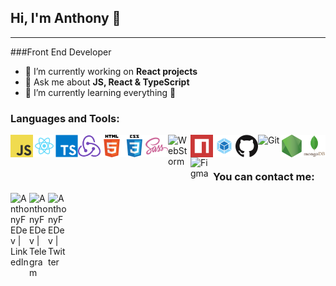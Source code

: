 ## Hi, I'm Anthony 👋

---

###Front End Developer

- 🔭 I’m currently working on **React projects**
- 💬 Ask me about **JS, React & TypeScript**
- 🌱 I’m currently learning everything 🤣


### Languages and Tools:

<img align="left" alt="JavaScript" width="36px" src="https://raw.githubusercontent.com/github/explore/80688e429a7d4ef2fca1e82350fe8e3517d3494d/topics/javascript/javascript.png" />
<img align="left" alt="React" width="36px" src="https://raw.githubusercontent.com/github/explore/80688e429a7d4ef2fca1e82350fe8e3517d3494d/topics/react/react.png" />
<img align="left" alt="TypeScript" width="36px" src="https://raw.githubusercontent.com/devicons/devicon/master/icons/typescript/typescript-original.svg" />
<img align="left" alt="Redux" width="36px" src="https://raw.githubusercontent.com/devicons/devicon/master/icons/redux/redux-original.svg" />
<img align="left" alt="HTML5" width="36px" src="https://raw.githubusercontent.com/github/explore/80688e429a7d4ef2fca1e82350fe8e3517d3494d/topics/html/html.png" />
<img align="left" alt="CSS3" width="36px" src="https://raw.githubusercontent.com/github/explore/80688e429a7d4ef2fca1e82350fe8e3517d3494d/topics/css/css.png" />
<img align="left" alt="Sass" width="36px" src="https://raw.githubusercontent.com/github/explore/80688e429a7d4ef2fca1e82350fe8e3517d3494d/topics/sass/sass.png" />
<img align="left" alt="WebStorm" width="36px" src="https://upload.wikimedia.org/wikipedia/commons/thumb/c/c0/WebStorm_Icon.svg/512px-WebStorm_Icon.svg.png" />
<img align="left" alt="NPM" width="36px" src="https://raw.githubusercontent.com/github/explore/80688e429a7d4ef2fca1e82350fe8e3517d3494d/topics/npm/npm.png" />
<img align="left" alt="Webpack" width="36px" src="https://raw.githubusercontent.com/github/explore/80688e429a7d4ef2fca1e82350fe8e3517d3494d/topics/webpack/webpack.png" />
<img align="left" alt="GitHub" width="36px" src="https://raw.githubusercontent.com/github/explore/78df643247d429f6cc873026c0622819ad797942/topics/github/github.png" />
<img align="left" alt="Git" width="36px" src="https://www.vectorlogo.zone/logos/git-scm/git-scm-icon.svg" />
<img align="left" alt="Node.js" width="36px" src="https://raw.githubusercontent.com/github/explore/80688e429a7d4ef2fca1e82350fe8e3517d3494d/topics/nodejs/nodejs.png" />
<img align="left" alt="MongoDB" width="36px" src="https://raw.githubusercontent.com/devicons/devicon/master/icons/mongodb/mongodb-original-wordmark.svg" />
<img align="left" alt="Figma" width="36px" src="https://www.vectorlogo.zone/logos/figma/figma-icon.svg" />

<br />
<br />


### You can contact me:

[<img align="left" alt="AnthonyFEDev | LinkedIn" width="30px" src="https://upload.wikimedia.org/wikipedia/commons/thumb/e/e9/Linkedin_icon.svg/1200px-Linkedin_icon.svg.png" />][linkedin]
[<img align="left" alt="AnthonyFEDev | Telegram" width="30px" src="https://web.telegram.org/img/logo_share.png" />][telegram]
[<img align="left" alt="AnthonyFEDev | Twitter" width="30px" src="https://cdn.cms-twdigitalassets.com/content/dam/help-twitter/twitter_logo_blue.png.twimg.768.png" />][twitter]

<br />




[twitter]: https://twitter.com/AnthonyFeDev
[linkedin]: https://www.linkedin.com/in/anton-fedorenko-269b92b3/
[telegram]: https://t.me/AnthonyFedorenko
